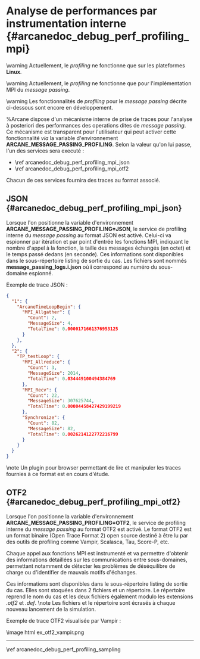 ﻿# Analyse de performances par instrumentation interne {#arcanedoc_debug_perf_profiling_mpi}


\warning Actuellement, le *profiling* ne fonctionne que sur les plateformes **Linux**.


\warning Actuellement, le *profiling* ne fonctionne que pour l'implémentation MPI
du *message passing*.


\warning Les fonctionnalités de *profiling* pour le *message passing* décrite ci-dessous
sont encore en développement.


%Arcane dispose d'un mécanisme interne de prise de traces pour l'analyse à
posteriori des performances des operations dites de *message passing*.
Ce mécanisme est transparent pour l'utilisateur qui peut activer cette
fonctionnalité *via* la variable d'environnement
**ARCANE_MESSAGE_PASSING_PROFILING**.
Selon la valeur qu'on lui passe, l'un des services sera executé :
- \ref arcanedoc_debug_perf_profiling_mpi_json
- \ref arcanedoc_debug_perf_profiling_mpi_otf2


Chacun de ces services fournira des traces au format associé.


## JSON {#arcanedoc_debug_perf_profiling_mpi_json}


Lorsque l'on positionne la variable d'environnement **ARCANE_MESSAGE_PASSING_PROFILING=JSON**,
le service de profiling interne du *message passing* au format JSON est activé.
Celui-ci va espionner par itération et par point d'entrée les fonctions MPI, indiquant le nombre
d'appel à la fonction, la taille des messages échangés (en octet) et le temps passé dedans (en seconde).
Ces informations sont disponibles dans le sous-répertoire listing de sortie du cas.
Les fichiers sont nommés **message_passing_logs.i.json** où **i** correspond au numéro du
sous-domaine espionné.


Exemple de trace JSON :

```json
{
  "1": {
    "ArcaneTimeLoopBegin": {
      "MPI_Allgather": {
        "Count": 2,
        "MessageSize": 4,
        "TotalTime": 0.0000171661376953125
      }
    },
  },
  "2": {
    "TP_testLoop": {
      "MPI_Allreduce": {
        "Count": 3,
        "MessageSize": 2014,
        "TotalTime": 0.034449100494384769
      },
      "MPI_Recv": {
        "Count": 22,
        "MessageSize": 307625744,
        "TotalTime": 0.00004458427429199219
      },
      "Synchronize": {
        "Count": 82,
        "MessageSize": 82,
        "TotalTime": 0.0026214122772216799
      }
    }
  }
}

```


\note Un plugin pour browser permettant de lire et manipuler les traces fournies à ce format est en cours d'étude.


## OTF2 {#arcanedoc_debug_perf_profiling_mpi_otf2}


Lorsque l'on positionne la variable d'environnement **ARCANE_MESSAGE_PASSING_PROFILING=OTF2**,
le service de profiling interne du *message passing* au format OTF2 est activé.
Le format OTF2 est un format binaire (Open Trace Format 2) open source destiné à être lu par des
outils de profiling comme Vampir, Scalasca, Tau, Score-P, etc.

Chaque appel aux fonctions MPI est instrumenté et va permettre d'obtenir des informations détaillées
sur les communications entre sous-domaines, permettant notamment de détecter les problèmes de déséquilibre
de charge ou d'identifier de mauvais motifs d'échanges.

Ces informations sont disponibles dans le sous-répertoire listing de sortie du cas.
Elles sont stoquées dans 2 fichiers et un répertoire. Le répertoire reprend le nom du cas et les deux fichiers
également modulo les extensions *.otf2* et *.def*.
\note Les fichiers et le répertoire sont écrasés à chaque nouveau lancement de la simulation.


Exemple de trace OTF2 visualisée par Vampir :

\image html ex_otf2_vampir.png


____

<div class="section_buttons">
<span class="back_section_button">
\ref arcanedoc_debug_perf_profiling_sampling
</span>
<!-- <span class="next_section_button">
\ref arcanedoc_debug_perf_compare_bittobit
</span> -->
</div>